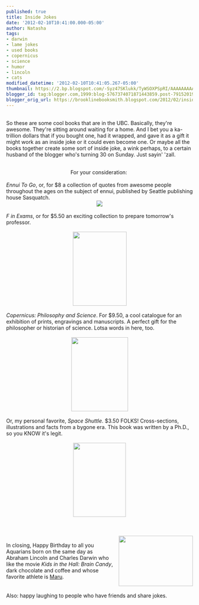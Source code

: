 ```yaml
---
published: true
title: Inside Jokes
date: '2012-02-10T10:41:00.000-05:00'
author: Natasha
tags:
- darwin
- lame jokes
- used books
- copernicus
- science
- humor
- lincoln
- cats
modified_datetime: '2012-02-10T10:41:05.267-05:00'
thumbnail: https://2.bp.blogspot.com/-Syz47SKlukk/TyWSOXPSpRI/AAAAAAAAATQ/AwNpfpx52JU/s72-c/ennui.jpg
blogger_id: tag:blogger.com,1999:blog-5767374071871443859.post-7915201956065395043
blogger_orig_url: https://brooklinebooksmith.blogspot.com/2012/02/inside-jokes.html
---
```


<br />So these are some cool books that are in the UBC. Basically, they're awesome. They're sitting around waiting for a home. And I bet you a ka-trillion dollars that if you bought one, had it wrapped, and gave it as a gift it might work as an inside joke or it could even become one. Or maybe all the books together create some sort of inside joke, a wink perhaps, to a certain husband of the blogger who's turning 30 on Sunday. Just sayin' 'zall.<br /><br /><div style="text-align: center;">For your consideration:&nbsp;</div><br /><i>Ennui To Go</i>, or, for $8 a collection of quotes from awesome people throughout the ages on the subject of ennui, published by Seattle publishing house Sasquatch.<br /><div class="separator" style="clear: both; text-align: center;"><a href="https://2.bp.blogspot.com/-Syz47SKlukk/TyWSOXPSpRI/AAAAAAAAATQ/AwNpfpx52JU/s1600/ennui.jpg" imageanchor="1" style="margin-left: 1em; margin-right: 1em;"><img border="0" src="https://2.bp.blogspot.com/-Syz47SKlukk/TyWSOXPSpRI/AAAAAAAAATQ/AwNpfpx52JU/s1600/ennui.jpg" /></a></div><br /><i>F in Exams</i>, or for $5.50 an exciting collection to prepare tomorrow's professor.<br /><br /><div class="separator" style="clear: both; text-align: center;"><a href="https://2.bp.blogspot.com/-zBFNAw4mQ4g/TyWSOmdjYgI/AAAAAAAAATY/prnWxAxBVQ4/s1600/eff.jpg" imageanchor="1" style="margin-left: 1em; margin-right: 1em;"><img border="0" height="200" src="https://2.bp.blogspot.com/-zBFNAw4mQ4g/TyWSOmdjYgI/AAAAAAAAATY/prnWxAxBVQ4/s200/eff.jpg" width="145" /></a></div><br /><i>Copernicus: Philosophy and Science</i>. For $9.50, a cool catalogue for an exhibition of prints, engravings and manuscripts. A perfect gift for the philosopher or historian of science. Lotsa words in here, too.<br /><br /><div class="separator" style="clear: both; text-align: center;"><a href="https://4.bp.blogspot.com/-zLIuSXCKe4A/TyWSN2dze1I/AAAAAAAAATI/uTAoD7sW7Xg/s1600/copernicus.jpg" imageanchor="1" style="margin-left: 1em; margin-right: 1em;"><img border="0" height="200" src="https://4.bp.blogspot.com/-zLIuSXCKe4A/TyWSN2dze1I/AAAAAAAAATI/uTAoD7sW7Xg/s200/copernicus.jpg" width="153" /></a></div><br />Or, my personal favorite, <i>Space Shuttle</i>. $3.50 FOLKS! Cross-sections, illustrations and facts from a bygone era. This book was written by a Ph.D., so you KNOW it's legit.<br /><br /><div class="separator" style="clear: both; text-align: center;"><a href="https://2.bp.blogspot.com/-sj5QY8WG6Aw/TyWSJNTfbhI/AAAAAAAAATA/jQNgS4EYhPw/s1600/shuttle.jpg" imageanchor="1" style="margin-left: 1em; margin-right: 1em; text-align: center;"><img border="0" height="200" src="https://2.bp.blogspot.com/-sj5QY8WG6Aw/TyWSJNTfbhI/AAAAAAAAATA/jQNgS4EYhPw/s200/shuttle.jpg" width="142" /></a></div><br /><br /><br /><a href="https://2.bp.blogspot.com/-BtZ2E7vvUuw/TyWSO4skMRI/AAAAAAAAATg/LNpsiyqCfqk/s1600/maru-the-cat1.jpg" imageanchor="1" style="clear: right; float: right; margin-bottom: 1em; margin-left: 1em;"><img border="0" height="136" src="https://2.bp.blogspot.com/-BtZ2E7vvUuw/TyWSO4skMRI/AAAAAAAAATg/LNpsiyqCfqk/s200/maru-the-cat1.jpg" width="200" /></a><br />In closing, Happy Birthday to all you Aquarians born on the same day as Abraham Lincoln and Charles Darwin who like the movie <i>Kids in the Hall: Brain Candy</i>, dark chocolate and coffee and whose favorite athlete is <a href="https://en.wikipedia.org/wiki/Maru_(cat)">Maru</a>.<br /><br /><br />Also: happy laughing to people who have friends and share jokes.